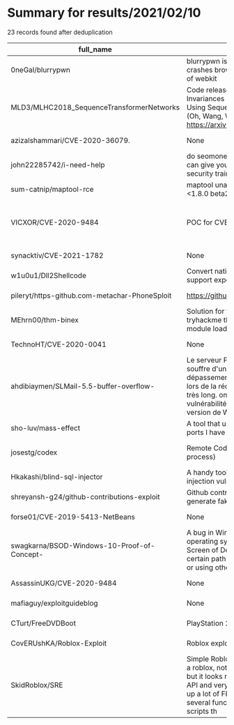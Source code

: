
# Summary for results/2021/02/10
    
23 records found after deduplication

| full_name | description | html_url | matched_list | matched_count | pushed_at | size | stargazers_count | language | forks_count |
|-----------------------------------------------|------------------------------------------------------------------------------------------------------------------------------------------------------------------------------------------------------------------------------------------------------------------|------------------------------------------------------------------|---------------------------------------------------|-----------------|---------------------------|--------|--------------------|-------------------|---------------|
| 0neGal/blurrypwn | blurrypwn is an exploit in webkit that crashes browsers running some versions of webkit | https://github.com/0neGal/blurrypwn | ['exploit'] | 1 | 2021-02-10 09:28:14+00:00 | 64 | 1 | JavaScript | 0 |
| MLD3/MLHC2018_SequenceTransformerNetworks | Code release for "Learning to Exploit Invariances in Clinical Time-Series Data Using Sequence Transformer Networks" (Oh, Wang, Wiens), MLHC 2018. https://arxiv.org/abs/1808.06725 | https://github.com/MLD3/MLHC2018_SequenceTransformerNetworks | ['exploit'] | 1 | 2021-02-10 03:56:58+00:00 | 4 | 0 | Python | 1 |
| azizalshammari/CVE-2020-36079. | None | https://github.com/azizalshammari/CVE-2020-36079. | ['cve-2'] | 1 | 2021-02-10 17:25:39+00:00 | 1 | 1 | | 0 |
| john22285742/i-need-help | do seomone ave a exploit script where it can give you points on innovation security training facility? | https://github.com/john22285742/i-need-help | ['exploit'] | 1 | 2021-02-10 17:12:22+00:00 | 0 | 0 | | 0 |
| sum-catnip/maptool-rce | maptool unauthenticated rce exploit <1.8.0 beta2b | https://github.com/sum-catnip/maptool-rce | ['exploit', 'rce'] | 2 | 2021-02-10 17:17:57+00:00 | 4 | 1 | Python | 0 |
| VICXOR/CVE-2020-9484 | POC for CVE-2020-9484 | https://github.com/VICXOR/CVE-2020-9484 | ['cve poc', 'cve-2', 'exploit', 'rce', 'rce poc'] | 5 | 2021-02-10 16:55:37+00:00 | 14 | 1 | Shell | 0 |
| synacktiv/CVE-2021-1782 | None | https://github.com/synacktiv/CVE-2021-1782 | ['cve-2'] | 1 | 2021-02-10 14:39:04+00:00 | 13 | 26 | C | 6 |
| w1u0u1/Dll2Shellcode | Convert native dll to shellcode, and support exported function | https://github.com/w1u0u1/Dll2Shellcode | ['shellcode'] | 1 | 2021-02-10 12:07:57+00:00 | 43 | 7 | C# | 1 |
| pileryt/https-github.com-metachar-PhoneSploit | https://github.com/metachar/PhoneSploit | https://github.com/pileryt/https-github.com-metachar-PhoneSploit | ['sploit'] | 1 | 2021-02-10 08:52:59+00:00 | 0 | 0 | nan | 0 |
| MEhrn00/thm-binex | Solution for the binex room from tryhackme that includes in-memory module loading in the exploit. | https://github.com/MEhrn00/thm-binex | ['exploit'] | 1 | 2021-02-10 06:44:18+00:00 | 869 | 1 | Python | 0 |
| TechnoHT/CVE-2020-0041 | None | https://github.com/TechnoHT/CVE-2020-0041 | ['cve-2'] | 1 | 2021-02-10 05:52:51+00:00 | 83 | 0 | C | 0 |
| ahdibiaymen/SLMail-5.5-buffer-overflow- | Le serveur POP3 du Seattle Lab Mail 5.5 souffre d'une vulnérabilité de dépassement de tampon non authentifié lors de la réception d'un mot de passe très long. on peut exploiter cette vulnérabilité dans n'importe quelle version de Windows exécutant l'exécu | https://github.com/ahdibiaymen/SLMail-5.5-buffer-overflow- | ['exploit'] | 1 | 2021-02-10 00:20:51+00:00 | 4388 | 0 | Python | 0 |
| sho-luv/mass-effect | A tool that uses Masscan to identify open ports I have exploits for. | https://github.com/sho-luv/mass-effect | ['exploit'] | 1 | 2021-02-10 20:30:11+00:00 | 13500 | 1 | Shell | 0 |
| josestg/codex | Remote Code Execution. (Work in process) | https://github.com/josestg/codex | ['remote code execution'] | 1 | 2021-02-10 13:41:46+00:00 | 91 | 1 | Go | 1 |
| Hkakashi/blind-sql-injector | A handy tool for the exploit of blind SQL injection vulnerability | https://github.com/Hkakashi/blind-sql-injector | ['exploit'] | 1 | 2021-02-10 14:38:33+00:00 | 4 | 0 | Python | 0 |
| shreyansh-g24/github-contributions-exploit | Github contributions exploit script to generate fake contributions. | https://github.com/shreyansh-g24/github-contributions-exploit | ['exploit'] | 1 | 2021-02-10 10:31:33+00:00 | 14836 | 2 | Shell | 0 |
| forse01/CVE-2019-5413-NetBeans | None | https://github.com/forse01/CVE-2019-5413-NetBeans | ['cve-2'] | 1 | 2021-02-10 02:16:21+00:00 | 612 | 0 | JavaScript | 0 |
| swagkarna/BSOD-Windows-10-Proof-of-Concept- | A bug in Windows 10 causes the operating system to crash with a Blue Screen of Death simply by opening a certain path in a browser's address bar or using other Windows commands | https://github.com/swagkarna/BSOD-Windows-10-Proof-of-Concept- | ['cve poc'] | 1 | 2021-02-10 19:31:59+00:00 | 1658 | 2 | Visual Basic .NET | 0 |
| AssassinUKG/CVE-2020-9484 | None | https://github.com/AssassinUKG/CVE-2020-9484 | ['cve-2'] | 1 | 2021-02-10 00:01:45+00:00 | 85 | 2 | Shell | 1 |
| mafiaguy/exploitguideblog | None | https://github.com/mafiaguy/exploitguideblog | ['exploit'] | 1 | 2021-02-10 10:32:17+00:00 | 3043 | 1 | JavaScript | 0 |
| CTurt/FreeDVDBoot | PlayStation 2 DVD Player Exploit | https://github.com/CTurt/FreeDVDBoot | ['exploit'] | 1 | 2021-02-10 08:51:55+00:00 | 14446 | 1630 | C | 114 |
| CovERUshKA/Roblox-Exploit | Roblox exploit. Only Lua C | https://github.com/CovERUshKA/Roblox-Exploit | ['exploit'] | 1 | 2021-02-10 13:10:46+00:00 | 342 | 1 | C++ | 2 |
| SkidRoblox/SRE | Simple Roblox Exploit - just an exploit for a roblox, not containing complex code, but it looks nice. Based on EasyXploits API and very easy to use. It does not eat up a lot of FPS and does not crash. It has several functions, like: Listbox with scripts th | https://github.com/SkidRoblox/SRE | ['exploit'] | 1 | 2021-02-10 18:13:32+00:00 | 3 | 0 | | 0 |
